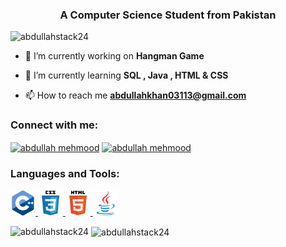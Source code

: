 <h3 align="center">A Computer Science Student from Pakistan</h3>

<p align="left"> <img src="https://komarev.com/ghpvc/?username=abdullahstack24&label=Profile%20views&color=0e75b6&style=flat" alt="abdullahstack24" /> </p>

- 🔭 I’m currently working on **Hangman Game**

- 🌱 I’m currently learning **SQL , Java , HTML & CSS**

- 📫 How to reach me **abdullahkhan03113@gmail.com**

<h3 align="left">Connect with me:</h3>
<p align="left">
<a href="https://linkedin.com/in/abdullah mehmood" target="blank"><img align="center" src="https://raw.githubusercontent.com/rahuldkjain/github-profile-readme-generator/master/src/images/icons/Social/linked-in-alt.svg" alt="abdullah mehmood" height="30" width="40" /></a>
<a href="https://instagram.com/abdullah mehmood" target="blank"><img align="center" src="https://raw.githubusercontent.com/rahuldkjain/github-profile-readme-generator/master/src/images/icons/Social/instagram.svg" alt="abdullah mehmood" height="30" width="40" /></a>
</p>

<h3 align="left">Languages and Tools:</h3>
<p align="left"> <a href="https://www.w3schools.com/cpp/" target="_blank" rel="noreferrer"> <img src="https://raw.githubusercontent.com/devicons/devicon/master/icons/cplusplus/cplusplus-original.svg" alt="cplusplus" width="40" height="40"/> </a> <a href="https://www.w3schools.com/css/" target="_blank" rel="noreferrer"> <img src="https://raw.githubusercontent.com/devicons/devicon/master/icons/css3/css3-original-wordmark.svg" alt="css3" width="40" height="40"/> </a> <a href="https://www.w3.org/html/" target="_blank" rel="noreferrer"> <img src="https://raw.githubusercontent.com/devicons/devicon/master/icons/html5/html5-original-wordmark.svg" alt="html5" width="40" height="40"/> </a> <a href="https://www.java.com" target="_blank" rel="noreferrer"> <img src="https://raw.githubusercontent.com/devicons/devicon/master/icons/java/java-original.svg" alt="java" width="40" height="40"/> </a> </p>

<p><img align="left" src="https://github-readme-stats.vercel.app/api/top-langs?username=abdullahstack24&show_icons=true&locale=en&layout=compact" alt="abdullahstack24" /></p>

<p>&nbsp;<img align="center" src="https://github-readme-stats.vercel.app/api?username=abdullahstack24&show_icons=true&locale=en" alt="abdullahstack24" /></p>
